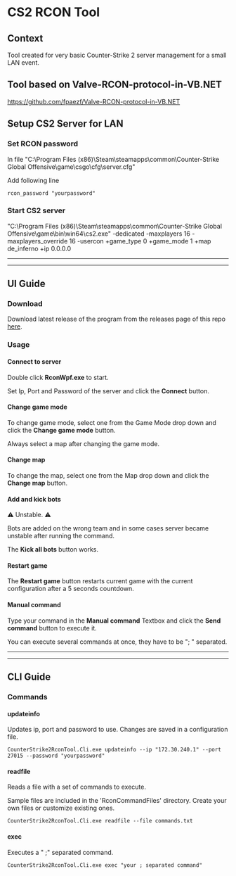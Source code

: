 # CS2 RCON Tool

## Context

Tool created for very basic Counter-Strike 2 server management for a  small LAN event.

## Tool based on Valve-RCON-protocol-in-VB.NET

https://github.com/fpaezf/Valve-RCON-protocol-in-VB.NET

## Setup CS2 Server for LAN

### Set RCON password

In file "C:\Program Files (x86)\Steam\steamapps\common\Counter-Strike Global Offensive\game\csgo\cfg\server.cfg"

Add following line

`rcon_password "yourpassword"`

### Start CS2 server

"C:\Program Files (x86)\Steam\steamapps\common\Counter-Strike Global Offensive\game\bin\win64\cs2.exe" -dedicated -maxplayers 16 -maxplayers_override 16 -usercon +game_type 0 +game_mode 1 +map de_inferno +ip 0.0.0.0

---
---

## UI Guide

### Download 

Download latest release of the program from the releases page of this repo [here](https://github.com/LStuyck/RconWrapper.WPF/releases).

### Usage

#### Connect to server

Double click **RconWpf.exe** to start.

Set Ip, Port and Password of the server and click the **Connect** button.

#### Change game mode

To change game mode, select one from the Game Mode drop down and click the **Change game mode** button.

Always select a map after changing the game mode.

#### Change map

To change the map, select one from the Map drop down and click the **Change map** button.

#### Add and kick bots

⚠️ Unstable. ⚠️

Bots are added on the wrong team and in some cases server became unstable after running the command.

The **Kick all bots** button works.

#### Restart game

The **Restart game** button restarts current game with the current configuration  after a 5 seconds countdown.

#### Manual command

Type your command in the **Manual command** Textbox and click the **Send command** button to execute it.

You can execute several commands at once, they have to be "; " separated.

---
---

## CLI Guide

### Commands

#### updateinfo

Updates ip, port and password to use. Changes are saved in a configuration file.

`CounterStrike2RconTool.Cli.exe updateinfo --ip "172.30.240.1" --port 27015 --password "yourpassword"`

#### readfile

Reads a file with a set of commands to execute.

Sample files are included in the 'RconCommandFiles' directory. Create your own files or customize existing ones.

`CounterStrike2RconTool.Cli.exe readfile --file commands.txt`

#### exec

Executes a " ;" separated command.

`CounterStrike2RconTool.Cli.exe exec "your ; separated command"`
